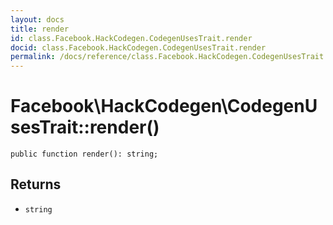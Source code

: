 ```yaml
---
layout: docs
title: render
id: class.Facebook.HackCodegen.CodegenUsesTrait.render
docid: class.Facebook.HackCodegen.CodegenUsesTrait.render
permalink: /docs/reference/class.Facebook.HackCodegen.CodegenUsesTrait.render.md
---
```

# Facebook\\HackCodegen\\CodegenUsesTrait::render()




``` Hack
public function render(): string;
```




## Returns




+ ` string `